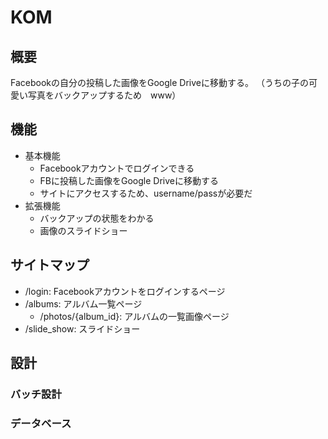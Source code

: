 # KOM

## 概要
Facebookの自分の投稿した画像をGoogle Driveに移動する。
（うちの子の可愛い写真をバックアップするため　www）

## 機能

- 基本機能
   - Facebookアカウントでログインできる
   - FBに投稿した画像をGoogle Driveに移動する
   - サイトにアクセスするため、username/passが必要だ
- 拡張機能
   - バックアップの状態をわかる
   - 画像のスライドショー

## サイトマップ
- /login: Facebookアカウントをログインするページ
- /albums: アルバム一覧ページ
	- /photos/{album_id}: アルバムの一覧画像ページ
- /slide_show: スライドショー

## 設計

### バッチ設計

### データベース